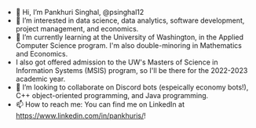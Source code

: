 - 👋 Hi, I’m Pankhuri Singhal, @psinghal12
- 👀 I’m interested in data science, data analytics, software development, project management, and economics.
- 🌱 I’m currently learning at the University of Washington, in the Applied Computer Science program. I'm also double-minoring in Mathematics and Economics. 
- I also got offered admission to the UW's Masters of Science in Information Systems (MSIS) program, so I'll be there for the 2022-2023 academic year.
- 💞️ I’m looking to collaborate on Discord bots (espeically economy bots!), C++ object-oriented programming, and Java programming.
- 📫 How to reach me: You can find me on LinkedIn at https://www.linkedin.com/in/pankhuris/!
